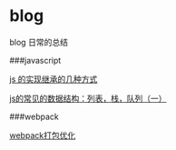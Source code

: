 # blog
blog 日常的总结




###javascript

<a href="https://github.com/dxfstart521/blog/issues/3">js 的实现继承的几种方式</a>

<a href="https://github.com/dxfstart521/blog/issues/1">js的常见的数据结构：列表，栈，队列（一）</a>


###webpack

<a href="https://github.com/dxfstart521/blog/issues/4">webpack打包优化</a>
